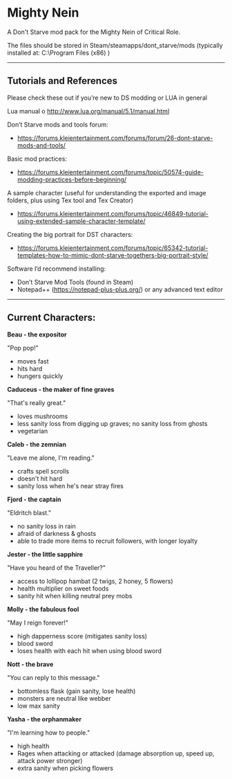 # Mighty Nein
A Don't Starve mod pack for the Mighty Nein of Critical Role.

The files should be stored in Steam/steamapps/dont_starve/mods
(typically installed at: C:\Program Files (x86) )

----

Tutorials and References
--
Please check these out if you’re new to DS modding or LUA in general

Lua manual
  o	http://www.lua.org/manual/5.1/manual.html

Don’t Starve mods and tools forum: 
 - https://forums.kleientertainment.com/forums/forum/26-dont-starve-mods-and-tools/ 

Basic mod practices:
 - https://forums.kleientertainment.com/forums/topic/50574-guide-modding-practices-before-beginning/

A sample character (useful for understanding the exported and image folders, plus using Tex tool and Tex Creator)
 - https://forums.kleientertainment.com/forums/topic/46849-tutorial-using-extended-sample-character-template/ 

Creating the big portrait for DST characters:
 - https://forums.kleientertainment.com/forums/topic/65342-tutorial-templates-how-to-mimic-dont-starve-togethers-big-portrait-style/ 

Software I’d recommend installing:
 - Don’t Starve Mod Tools (found in Steam)
 - Notepad++ (https://notepad-plus-plus.org/) or any advanced text editor

----

Current Characters:
--
**Beau - the expositor**

"Pop pop!"
 - moves fast
 - hits hard
 - hungers quickly


**Caduceus - the maker of fine graves**

 "That's really great."
 - loves mushrooms
 - less sanity loss from digging up graves; no sanity loss from ghosts
 - vegetarian


**Caleb - the zemnian**

 "Leave me alone, I'm reading."
 - crafts spell scrolls
 - doesn't hit hard
 - sanity loss when he's near stray fires


**Fjord - the captain**

 "Eldritch blast."
 - no sanity loss in rain
 - afraid of darkness & ghosts
 - able to trade more items to recruit followers, with longer loyalty


**Jester - the little sapphire**

 "Have you heard of the Traveller?"
 - access to lollipop hambat (2 twigs, 2 honey, 5 flowers)
 - health multiplier on sweet foods
 - sanity hit when killing neutral prey mobs


**Molly - the fabulous fool**

 "May I reign forever!"
 - high dapperness score (mitigates sanity loss)
 - blood sword
 - loses health with each hit when using blood sword


**Nott - the brave**

 "You can reply to this message."
 - bottomless flask (gain sanity, lose health)
 - monsters are neutral like webber
 - low max sanity


**Yasha - the orphanmaker**

 "I'm learning how to people."
 - high health
 - Rages when attacking or attacked (damage absorption up, speed up, attack power stronger)
 - extra sanity when picking flowers
